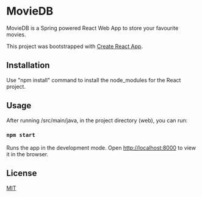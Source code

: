 # MovieDB

MovieDB is a Spring powered React Web App to store your favourite movies.



This project was bootstrapped with [Create React App](https://github.com/facebook/create-react-app).

## Installation
Use "npm install" command to install the node_modules for the React project.



## Usage

After running /src/main/java, in the project directory (web), you can run:
### `npm start`

Runs the app in the development mode.
Open [http://localhost:8000](http://localhost:8000) to view it in the browser.


## License
[MIT](https://choosealicense.com/licenses/mit/)
